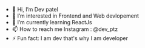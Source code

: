- 👋 Hi, I’m Dev patel
- 👀 I’m interested in Frontend and Web devlopement
- 🌱 I’m currently learning ReactJs
- 📫 How to reach me Instagram : @dev_ptz
- ⚡ Fun fact: I am dev that's why I am developer

<!---
devpatel66/devpatel66 is a ✨ special ✨ repository because its `README.md` (this file) appears on your GitHub profile.
You can click the Preview link to take a look at your changes.
--->

